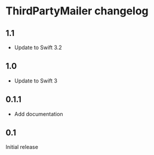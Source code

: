 # ThirdPartyMailer changelog

## 1.1

- Update to Swift 3.2


## 1.0

- Update to Swift 3


## 0.1.1

- Add documentation


## 0.1

Initial release
